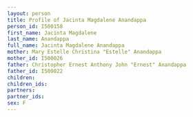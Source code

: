 ```yaml
---
layout: person
title: Profile of Jacinta Magdalene Anandappa
person_id: I500158
first_name: Jacinta Magdalene
last_name: Anandappa
full_name: Jacinta Magdalene Anandappa
mother: Mary Estelle Christina "Estelle" Anandappa
mother_id: I500026
father: Christopher Ernest Anthony John "Ernest" Anandappa
father_id: I500022
children:
children_ids:
partners:
partner_ids:
sex: F
---
```


